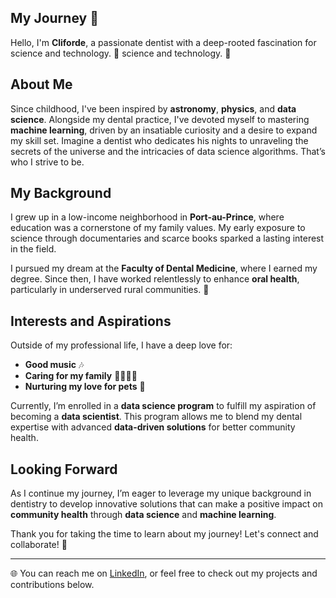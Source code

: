 ## My Journey 🚀

Hello, I'm **Cliforde**, a passionate dentist with a deep-rooted fascination
for science and technology. 🌌
science and technology. 🌌

## About Me

Since childhood, I've been inspired by **astronomy**, **physics**, and **data science**.
Alongside my dental practice, I've devoted myself to mastering **machine learning**,
driven by an insatiable curiosity and a desire to expand my skill set.
Imagine a dentist who dedicates his nights to unraveling the secrets of the
universe and the intricacies of data science algorithms. That’s who I strive to be.

## My Background

I grew up in a low-income neighborhood in **Port-au-Prince**, where education
was a cornerstone of my family values. My early
exposure to science through documentaries and scarce books sparked a lasting
interest in the field.

I pursued my dream at the **Faculty of Dental Medicine**, where I earned my degree.
Since then, I have worked relentlessly to enhance **oral health**, particularly
in underserved rural communities. 🦷

## Interests and Aspirations

Outside of my professional life, I have a deep love for:

- **Good music** 🎶
- **Caring for my family** 👨‍👩‍👧‍👦
- **Nurturing my love for pets** 🐾

Currently, I’m enrolled in a **data science program** to fulfill my aspiration of
becoming a **data scientist**. This program allows me to blend my dental expertise
with advanced **data-driven solutions** for better community health.

## Looking Forward

As I continue my journey, I’m eager to leverage my unique background in dentistry
to develop innovative solutions that can make a positive impact on **community health**
through **data science** and **machine learning**.

Thank you for taking the time to learn about my journey! Let's connect and
collaborate! 🙌

---
🌐 You can reach me on [LinkedIn]([your-linkedin-url](https://www.linkedin.com/in/cliforde-exael-94a335117/)),
or feel free to check out my projects and contributions below.
